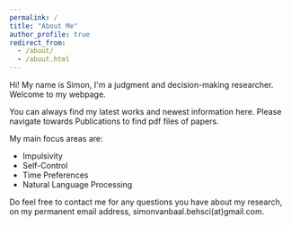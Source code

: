 ```yaml
---
permalink: /
title: "About Me"
author_profile: true
redirect_from: 
  - /about/
  - /about.html
---
```


Hi! My name is Simon, I'm a judgment and decision-making researcher. Welcome to my webpage. 

You can always find my latest works and newest information here. Please navigate towards Publications to find pdf files of papers.

My main focus areas are:

- Impulsivity
- Self-Control
- Time Preferences
- Natural Language Processing

Do feel free to contact me for any questions you have about my research, on my permanent email address, simonvanbaal.behsci(at)gmail.com.
